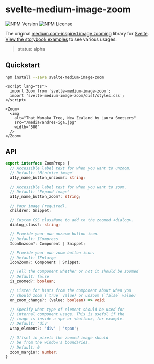 # svelte-medium-image-zoom

![NPM Version](https://img.shields.io/npm/v/svelte-medium-image-zoom)
![NPM License](https://img.shields.io/npm/l/svelte-medium-image-zoom)

The original [medium.com-inspired image zooming](https://medium.design/image-zoom-on-medium-24d146fc0c20) library for [Svelte](https://svelte.dev/).  
[View the storybook examples](https://moonlitgrace.github.io/svelte-medium-image-zoom/)
to see various usages.

> status: alpha

## Quickstart

```bash
npm install --save svelte-medium-image-zoom
```

```svelte
<script lang="ts">
  import Zoom from 'svelte-medium-image-zoom';
  import 'svelte-medium-image-zoom/dist/styles.css';
</script>

<Zoom>
  <img
    alt="That Wanaka Tree, New Zealand by Laura Smetsers"
    src="/media/andres-iga.jpg"
    width="500"
  />
</Zoom>
```

## API

```typescript
export interface ZoomProps {
  // Accessible label text for when you want to unzoom.
  // Default: 'Minimize image'
  a11y_name_button_unzoom?: string;

  // Accessible label text for when you want to zoom.
  // Default: 'Expand image'
  a11y_name_button_zoom?: string;

  // Your image (required).
  children: Snippet;

  // Custom CSS className to add to the zoomed <dialog>.
  dialog_class?: string;

  // Provide your own unzoom button icon.
  // Default: ICompress
  IconUnzoom?: Component | Snippet;

  // Provide your own zoom button icon.
  // Default: IEnlarge
  IconZoom?: Component | Snippet;

  // Tell the component whether or not it should be zoomed
  // Default: false
  is_zoomed?: boolean;

  // Listen for hints from the component about when you
  // should zoom (`true` value) or unzoom (`false` value)
  on_zoom_change?: (value: boolean) => void;

  // Specify what type of element should be used for
  // internal component usage. This is useful if the
  // image is inside a <p> or <button>, for example.
  // Default: 'div'
  wrap_element?: 'div' | 'span';

  // Offset in pixels the zoomed image should
  // be from the window's boundaries.
  // Default: 0
  zoom_margin?: number;
}
```
